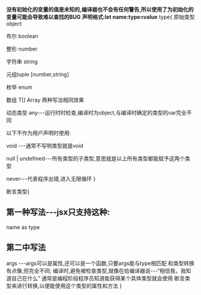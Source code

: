 **没有初始化的变量的值是未知的,编译器也不会有任何警告,所以使用了为初始化的变量可能会导致难以查找的BUG**
**声明格式:let name:type=value**
type{
原始类型 object
  
布尔    boolean

整形    number

字符串  string

元组tuple [number,string]

枚举    enum

数组 T[] Array<T>  两种写法相同效果

动态类型 any---运行时时检查,编译时为object,与编译时确定的类型的var完全不同

以下不作为用户声明时使用:

  void ---通常不写明类型就是void

  null | undefined---所有类型的子类型,意思就是以上所有类型都能赋予这两个类型

  never---代表程序出错,进入无限循环
}

断言类型{
## 第一种写法---jsx只支持这种:
  name as type
  
## 第二中写法
  <type> args  ---args可以是属性,还可以是一个函数,只要args能与type相匹配
  和类型转换有点像,但完全不同;
  编译时,避免被检查类型,就像在给编译器说---“相信我，我知道自己在什么”
  通常是编程阶段程序员知道能获得某个具体类型就会使用 断言类型来进行转换,以便能使用这个类型的属性和方法
}

